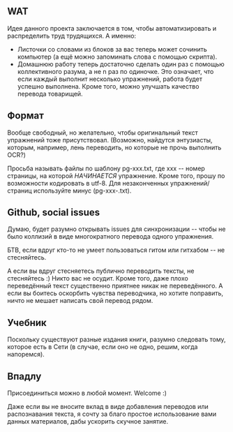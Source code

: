 ## WAT
Идея данного проекта заключается в том, чтобы автоматизировать и распределить труд трудящихся. А именно:
  * Листочки со словами из блоков за вас теперь может сочинить компьютер (а ещё можно запоминать слова с помощью скрипта).
  * Домашнюю работу теперь достаточно сделать один раз с помощью коллективного разума, а не n раз по одиночке. Это означает, что если каждый выполнит несколько упражнений, работа будет успешно выполнена. Кроме того, можно улучшать качество перевода товарищей.

## Формат
Вообще свободный, но желательно, чтобы оригинальный текст упражнений тоже присутствовал. (Возможно, найдутся энтузиасты, которым, например, лень переводить, но которые не прочь выполнить OCR?)

Просьба называть файлы по шаблону pg-xxx.txt, где xxx -- номер страницы, на которой *НАЧИНАЕТСЯ* упражнение. Кроме того, прошу по возможности кодировать в utf-8.
Для незаконченных упражнений/страниц используйте минус (pg-xxx-.txt).

## Github, social issues
Думаю, будет разумно открывать issues для синхронизации -- чтобы не было коллизий в виде многократного перевода одного упражнения.

БТВ, если вдруг кто-то не умеет пользоваться гитом или гитхабом -- не стесняйтесь.

А если вы вдруг стесняетесь публично переводить тексты, не стесняйтесь :) Никто вас не осудит. Кроме того, даже плохо переведённый текст существенно приятнее никак не переведённого. А если вы боитесь оскорбить чувства переводчика, но хотите поправить, ничто не мешает написать свой перевод рядом.

## Учебник
Поскольку существуют разные издания книги, разумно следовать тому, которое есть в Сети (в случае, если оно не одно, решим, когда напоремся).

## Впадлу
Присоединиться можно в любой момент. Welcome :)

Даже если вы не вносите вклад в виде добавления переводов или распознавания текста, я сочту за благо простое использование вами данных материалов, дабы ускорить скучное занятие.
